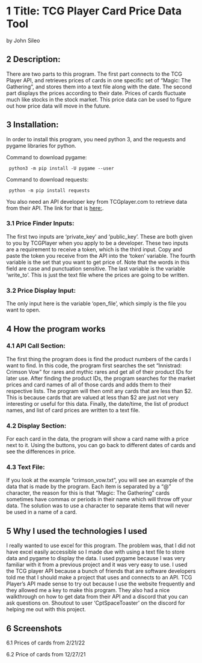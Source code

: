 # 1 Title: TCG Player Card Price Data Tool 

by John Sileo 

## 2 Description: 

There are two parts to this program. The first part connects to the TCG Player API, and retrieves prices of cards in one specific set of “Magic: The Gathering”, and stores them into a text file along with the date. The second part displays the prices according to their date. Prices of cards fluctuate much like stocks in the stock market. This price data can be used to figure out how price data will move in the future. 

## 3 Installation: 

In order to install this program, you need python 3, and the requests and pygame libraries for python. 

Command to download pygame:

<code> python3 -m pip install -U pygame --user </code>

Command to download requests:

<code> python -m pip install requests </code>

You also need an API developer key from TCGplayer.com to retrieve data from their API. The link for that is [here:](https://docs.tcgplayer.com/docs/getting-started). 


### 3.1 Price Finder Inputs: 

The first two inputs are ‘private_key’ and ‘public_key’. These are both given to you by TCGPlayer when you apply to be a developer. These two inputs are a requirement to receive a token, which is the third input. Copy and paste the token you receive from the API into the ‘token’ variable. The fourth variable is the set that you want to get price of. Note that the words in this field are case and punctuation sensitive. The last variable is the variable ‘write_to’. This is just the text file where the prices are going to be written. 

### 3.2 Price Display Input: 

The only input here is the variable ‘open_file’, which simply is the file you want to open. 

## 4 How the program works 

### 4.1 API Call Section: 

The first thing the program does is find the product numbers of the cards I want to find. In this code, the program first searches the set “Innistrad: Crimson Vow” for rares and mythic rares and get all of their product IDs for later use. After finding the product IDs, the program searches for the market prices and card names of all of those cards and adds them to their respective lists. The program will then omit any cards that are less than $2. This is because cards that are valued at less than $2 are just not very interesting or useful for this data. Finally, the date/time, the list of product names, and list of card prices are written to a text file.  


### 4.2 Display Section:

For each card in the data, the program will show a card name with a price next to it. Using the buttons, you can go back to different dates of cards and see the differences in price. 


### 4.3 Text File:

If you look at the example “crimson_vow.txt”, you will see an example of the data that is made by the program. Each item is separated by a “@” character, the reason for this is that “Magic: The Gathering” cards sometimes have commas or periods in their name which will throw off your data. The solution was to use a character to separate items that will never be used in a name of a card.


## 5 Why I used the technologies I used 

I really wanted to use excel for this program. The problem was, that I did not have excel easily accessible so I made due with using a text file to store data and pygame to display the data. I used pygame because I was very familiar with it from a previous project and it was very easy to use. I used the TCG player API because a bunch of friends that are software developers told me that I should make a project that uses and connects to an API. TCG Player’s API made sense to try out because I use the website frequently and they allowed me a key to make this program. They also had a nice walkthrough on how to get data from their API and a discord that you can ask questions on. Shoutout to user ‘CptSpaceToaster’ on the discord for helping me out with this project. 

## 6 Screenshots 

6.1 Prices of cards from 2/21/22 

6.2 Price of cards from 12/27/21 

